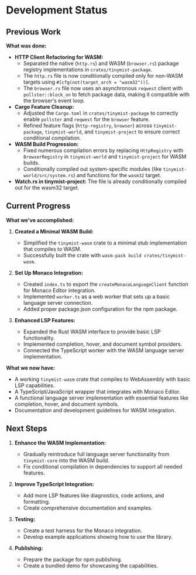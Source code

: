 # Development Status

## Previous Work

**What was done:**

*   **HTTP Client Refactoring for WASM:**
    *   Separated the native (`http.rs`) and WASM (`browser.rs`) package registry implementations in `crates/tinymist-package`.
    *   The `http.rs` file is now conditionally compiled only for non-WASM targets using `#[cfg(not(target_arch = "wasm32"))]`.
    *   The `browser.rs` file now uses an asynchronous `reqwest` client with `pollster::block_on` to fetch package data, making it compatible with the browser's event loop.
*   **Cargo Feature Cleanup:**
    *   Adjusted the `Cargo.toml` in `crates/tinymist-package` to correctly enable `pollster` and `reqwest` for the `browser` feature.
    *   Refined feature flags (`http-registry`, `browser`) across `tinymist-package`, `tinymist-world`, and `tinymist-project` to ensure correct conditional compilation.
*   **WASM Build Progression:**
    *   Fixed numerous compilation errors by replacing `HttpRegistry` with `BrowserRegistry` in `tinymist-world` and `tinymist-project` for WASM builds.
    *   Conditionally compiled out system-specific modules (like `tinymist-world/src/system.rs`) and functions for the `wasm32` target.
*   **Watch.rs in tinymist-project:** The file is already conditionally compiled out for the wasm32 target.

## Current Progress

**What we've accomplished:**

1. **Created a Minimal WASM Build:**
   * Simplified the `tinymist-wasm` crate to a minimal stub implementation that compiles to WASM.
   * Successfully built the crate with `wasm-pack build crates/tinymist-wasm`.

2. **Set Up Monaco Integration:**
   * Created `index.ts` to export the `createMonacoLanguageClient` function for Monaco Editor integration.
   * Implemented `worker.ts` as a web worker that sets up a basic language server connection.
   * Added proper package.json configuration for the npm package.

3. **Enhanced LSP Features:**
   * Expanded the Rust WASM interface to provide basic LSP functionality.
   * Implemented completion, hover, and document symbol providers.
   * Connected the TypeScript worker with the WASM language server implementation.

**What we now have:**

* A working `tinymist-wasm` crate that compiles to WebAssembly with basic LSP capabilities.
* A TypeScript/JavaScript wrapper that integrates with Monaco Editor.
* A functional language server implementation with essential features like completion, hover, and document symbols.
* Documentation and development guidelines for WASM integration.

## Next Steps

1. **Enhance the WASM Implementation:**
   * Gradually reintroduce full language server functionality from `tinymist-core` into the WASM build.
   * Fix conditional compilation in dependencies to support all needed features.

2. **Improve TypeScript Integration:**
   * Add more LSP features like diagnostics, code actions, and formatting.
   * Create comprehensive documentation and examples.

3. **Testing:**
   * Create a test harness for the Monaco integration.
   * Develop example applications showing how to use the library.

4. **Publishing:**
   * Prepare the package for npm publishing.
   * Create a bundled demo for showcasing the capabilities.
